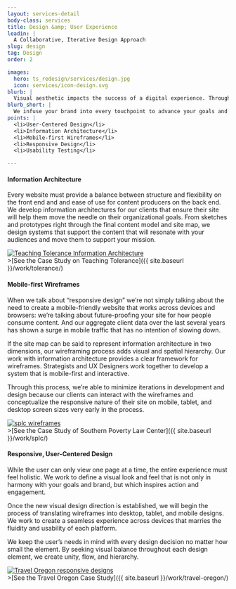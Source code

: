 ```yaml
---
layout: services-detail
body-class: services
title: Design &amp; User Experience
leadin: |
  A Collaborative, Iterative Design Approach
slug: design
tag: Design
order: 2

images:
  hero: ts_redesign/services/design.jpg
  icon: services/icon-design.svg
blurb: |
  Visual aesthetic impacts the success of a digital experience. Through clean design, pleasing typography, and bold imagery, we bring your content to life and make it accessible to all audiences that come into contact with your mission.
blurb_short: |
  We infuse your brand into every touchpoint to advance your goals and inspire action.
points: |
  <li>User-Centered Design</li>
  <li>Information Architecture</li>
  <li>Mobile-first Wireframes</li>
  <li>Responsive Design</li>
  <li>Usability Testing</li>

---
```


#### Information Architecture

Every website must provide a balance between structure and flexibility on the front end and and ease of use for content producers on the back end. We develop information architectures for our clients that ensure their site will help them move the needle on their organizational goals. From sketches and prototypes right through the final content model and site map, we design systems that support the content that will resonate with your audiences and move them to support your mission.

<div class="inline"><a class="case-study-wrapper-link" href="{{ site.baseurl }}/work/tolerance/"><img src="{{ site.baseurl }}/assets/images/services/tolerance-sitemap.png" alt="Teaching Tolerance Information Architecture" /></a></div>
>[See the Case Study on Teaching Tolerance]({{ site.baseurl }}/work/tolerance/)

#### Mobile-first Wireframes

When we talk about “responsive design” we’re not simply talking about the need to create a mobile-friendly website that works across devices and browsers: we’re talking about future-proofing your site for how people consume content. And our aggregate client data over the last several years has shown a surge in mobile traffic that has no intention of slowing down.

If the site map can be said to represent information architecture in two dimensions, our wireframing process adds visual and spatial hierarchy. Our work with information architecture provides a clear framework for wireframes. Strategists and UX Designers work together to develop a system that is mobile-first and interactive.

Through this process, we’re able to minimize iterations in development and design because our clients can interact with the wireframes and conceptualize the responsive nature of their site on mobile, tablet, and desktop screen sizes very early in the process.

<div class="inline"><a class="case-study-wrapper-link" href="{{ site.baseurl }}/work/splc/"><img src="{{ site.baseurl }}/assets/images/services/splc-wireframes.jpg" alt="splc wireframes" /></a></div>
>[See the Case Study of Southern Poverty Law Center]({{ site.baseurl }}/work/splc/)

#### Responsive, User-Centered Design

While the user can only view one page at a time, the entire experience must feel holistic. We work to define a visual look and feel that is not only in harmony with your goals and brand, but which inspires action and engagement.

Once the new visual design direction is established, we will begin the process of translating wireframes into desktop, tablet, and mobile designs. We work to create a seamless experience across devices that marries the fluidity and usability of each platform.

We keep the user’s needs in mind with every design decision no matter how small the element. By seeking visual balance throughout each design element, we create unity, flow, and hierarchy.

<div class="inline"><a class="case-study-wrapper-link" href="{{ site.baseurl }}/work/travel-oregon/"><img src="{{ site.baseurl }}/assets/images/services/travel-oregon-responsive.jpg" alt="Travel Oregon responsive designs" /></a></div>
>[See the Travel Oregon Case Study]({{ site.baseurl }}/work/travel-oregon/)
